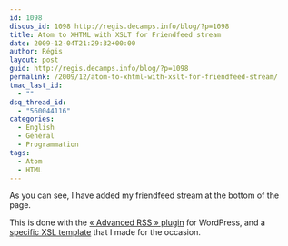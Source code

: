 ```yaml
---
id: 1098
disqus_id: 1098 http://regis.decamps.info/blog/?p=1098
title: Atom to XHTML with XSLT for Friendfeed stream
date: 2009-12-04T21:29:32+00:00
author: Régis
layout: post
guid: http://regis.decamps.info/blog/?p=1098
permalink: /2009/12/atom-to-xhtml-with-xslt-for-friendfeed-stream/
tmac_last_id:
  - ""
dsq_thread_id:
  - "560044116"
categories:
  - English
  - Général
  - Programmation
tags:
  - Atom
  - HTML
---
```

As you can see, I have added my friendfeed stream at the bottom of the page.

This is done with the [« Advanced RSS » plugin](http://wordpress.org/extend/plugins/advanced-rss/) for WordPress, and a [specific XSL template](http://code.google.com/p/regis/source/browse/trunk/friendfeed/friendfeed.xslt) that I made for the occasion.
